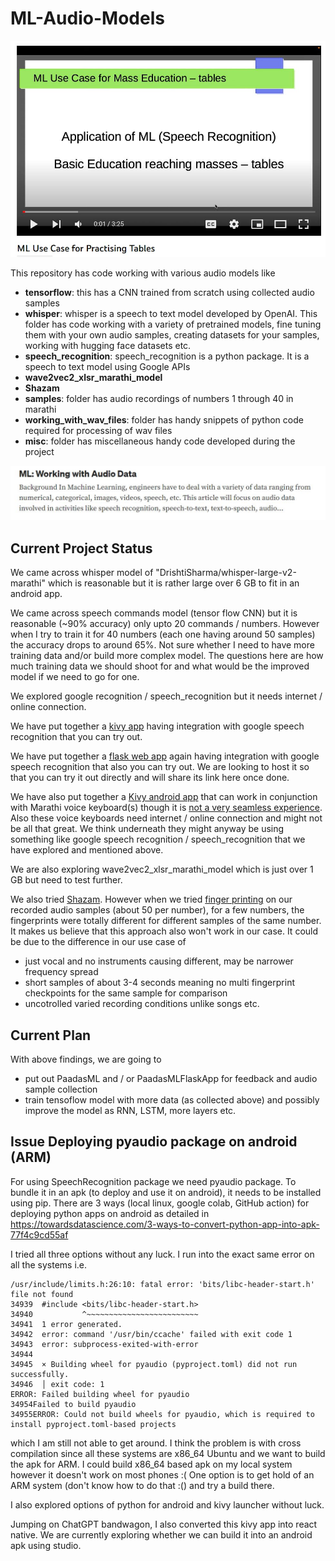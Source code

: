 # ML-Audio-Models

[![Use Case YouTube Video](UseCase.JPG)](https://youtu.be/L3L4mEszzTs)

This repository has code working with various audio models like

- **tensorflow**: this has a CNN trained from scratch using collected audio samples
- **whisper**: whisper is a speech to text model developed by OpenAI. This folder has code working with a variety of pretrained models, fine tuning them with your own audio samples, creating datasets for your samples, working with hugging face datasets etc.
- **speech_recognition**: speech_recognition is a python package. It is a speech to text model using Google APIs
- **wave2vec2_xlsr_marathi_model**
- **Shazam**
- **samples**: folder has audio recordings of numbers 1 through 40 in marathi
- **working_with_wav_files**: folder has handy snippets of python code required for processing of wav files
- **misc**: folder has miscellaneous handy code developed during the project

[![Blog on Medium](blog.JPG)](https://sameermahajan.medium.com/ml-working-with-audio-data-34b296d3e413)

## Current Project Status

We came across whisper model of "DrishtiSharma/whisper-large-v2-marathi" which is reasonable but it is rather large over 6 GB to fit in an android app.

We came across speech commands model (tensor flow CNN) but it is reasonable (~90% accuracy) only upto 20 commands / numbers. However when I try to train it for 40 numbers (each one having around 50 samples) the accuracy drops to around 65%. Not sure whether I need to have more training data and/or build more complex model. The questions here are how much training data we should shoot for and what would be the improved model if we need to go for one.

We explored google recognition / speech_recognition but it needs internet / online connection.

We have put together a [kivy app](https://github.com/sameermahajan/PaadasML) having integration with google speech recognition that you can try out.

We have put together a [flask web app](https://github.com/sameermahajan/PaadasMLFlaskApp) again having integration with google speech recognition that also you can try out. We are looking to host it so that you can try it out directly and will share its link here once done.

We have also put together a [Kivy android app](https://github.com/sameermahajan/Paadas) that can work in conjunction with Marathi voice keyboard(s) though it is [not a very seamless experience](https://youtube.com/shorts/Gfeo_Dyakoc). Also these voice keyboards need internet / online connection and might not be all that great. We think underneath they might anyway be using something like google speech recognition / speech_recognition that we have explored and mentioned above.

We are also exploring wave2vec2_xlsr_marathi_model which is just over 1 GB but need to test further.

We also tried [Shazam](https://www.toptal.com/algorithms/shazam-it-music-processing-fingerprinting-and-recognition). However when we tried [finger printing](https://github.com/worldveil/dejavu) on our recorded audio samples (about 50 per number), for a few numbers, the fingerprints were totally different for different samples of the same number. It makes us believe that this approach also won't work in our case. It could be due to the difference in our use case of
- just vocal and no instruments causing different, may be narrower frequency spread
- short samples of about 3-4 seconds meaning no multi fingerprint checkpoints for the same sample for comparison
- uncotrolled varied recording conditions unlike songs etc.

## Current Plan

With above findings, we are going to
- put out PaadasML and / or PaadasMLFlaskApp for feedback and audio sample collection
- train tensoflow model with more data (as collected above) and possibly improve the model as RNN, LSTM, more layers etc.

## Issue Deploying pyaudio package on android (ARM)

For using SpeechRecognition package we need pyaudio package. To bundle it in an apk (to deploy and use it on android), it needs to be installed using pip.
There are 3 ways (local linux, google colab, GitHub action) for deploying python apps on android as detailed in https://towardsdatascience.com/3-ways-to-convert-python-app-into-apk-77f4c9cd55af

I tried all three options without any luck. I run into the exact same error on all the systems i.e.

```
/usr/include/limits.h:26:10: fatal error: 'bits/libc-header-start.h' file not found
34939  #include <bits/libc-header-start.h>
34940           ^~~~~~~~~~~~~~~~~~~~~~~~~~
34941  1 error generated.
34942  error: command '/usr/bin/ccache' failed with exit code 1
34943  error: subprocess-exited-with-error
34944  
34945  × Building wheel for pyaudio (pyproject.toml) did not run successfully.
34946  │ exit code: 1
ERROR: Failed building wheel for pyaudio
34954Failed to build pyaudio
34955ERROR: Could not build wheels for pyaudio, which is required to install pyproject.toml-based projects
```

which I am still not able to get around. I think the problem is with cross compilation since all these systems are x86_64 Ubuntu and we want to build the apk for ARM. I could build x86_64 based apk on my local system however it doesn't work on most phones :( One option is to get hold of an ARM system (don't know how to do that :() and try a build there.

I also explored options of python for android and kivy launcher without luck.

Jumping on ChatGPT bandwagon, I also converted this kivy app into react native. We are currently exploring whether we can build it into an android apk using studio.
